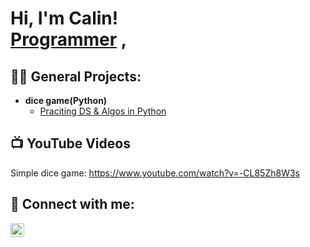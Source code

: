 <h1>Hi, I'm Calin! <br/><a href="https://github.com/ItsCalin">Programmer</a> <a href="https://www.linkedin.com/in/calin-dirla-6088572b6/"></a>, <a href="https://www.youtube.com/c/joshmadakor"></a></h1>

<h2>👨‍💻 General Projects:</h2>

- <b> dice game(Python)</b>
  - [Praciting DS & Algos in Python](https://github.com/joshmadakor1/Algorithms-Practice)

<h2>📺  YouTube Videos</h2>

Simple dice game: https://www.youtube.com/watch?v=-CL85Zh8W3s

<h2> 🤳 Connect with me:</h2>

[<img align="left" alt="JoshMadakor | Instagram" width="22px" src="https://cdn.jsdelivr.net/npm/simple-icons@v3/icons/instagram.svg" />][instagram]

[instagram]: [https://www.instagram.com/caliinn_/]


<!--
**joshmadakor1/joshmadakor1** is a ✨ _special_ ✨ repository because its `README.md` (this file) appears on your GitHub profile.

Here are some ideas to get you started:

- 🔭 I’m currently working on ...
- 🌱 I’m currently learning ...
- 👯 I’m looking to collaborate on ...
- 🤔 I’m looking for help with ...
- 💬 Ask me about ...
- 📫 How to reach me: ...
- 😄 Pronouns: ...
- ⚡ Fun fact: ...
-->
